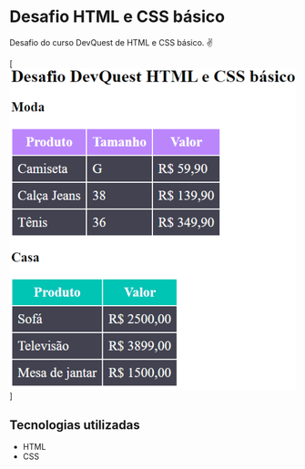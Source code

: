 # Desafio HTML e CSS básico
Desafio do curso DevQuest de HTML e CSS básico. ✌️ 

[<img src="./desafio.gif" alt="desafio tabelas estilizadas">]

## Tecnologias utilizadas
- HTML
- CSS
